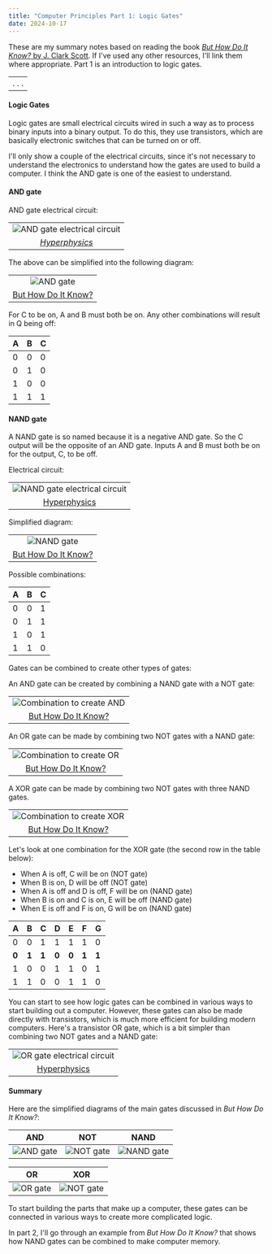 ```yaml
---
title: "Computer Principles Part 1: Logic Gates"
date: 2024-10-17
---
```


These are my summary notes based on reading the book [_But How Do It Know?_ by J. Clark Scott](https://www.amazon.com.au/But-How-Know-Principles-Computers-ebook/dp/B00F25LEVC). If I've used any other resources, I'll link them where appropriate. Part 1 is an introduction to logic gates.

|       |
| :---: |
| . . . |

#### Logic Gates

Logic gates are small electrical circuits wired in such a way as to process binary inputs into a binary output. To do this, they use transistors, which are basically electronic switches that can be turned on or off.

I'll only show a couple of the electrical circuits, since it's not necessary to understand the electronics to understand how the gates are used to build a computer. I think the AND gate is one of the easiest to understand.

#### AND gate

AND gate electrical circuit:

|                                                                                          |
| :--------------------------------------------------------------------------------------: |
|  ![AND gate electrical circuit]({{site.url}}/assets/images/logic-gates/and-circuit.png)  |
| _[Hyperphysics](http://hyperphysics.phy-astr.gsu.edu/hbase/Electronic/trangate.html#c3)_ |

The above can be simplified into the following diagram:

|                                                                                                        |
| :----------------------------------------------------------------------------------------------------: |
|                    ![AND gate]({{site.url}}/assets/images/logic-gates/and-gate.png)                    |
| [But How Do It Know?](https://www.amazon.com.au/But-How-Know-Principles-Computers-ebook/dp/B00F25LEVC) |

For C to be on, A and B must both be on. Any other combinations will result in Q being off:

| A   | B   | C   |
| --- | --- | --- |
| 0   | 0   | 0   |
| 0   | 1   | 0   |
| 1   | 0   | 0   |
| 1   | 1   | 1   |

#### NAND gate

A NAND gate is so named because it is a negative AND gate. So the C output will be the opposite of an AND gate. Inputs A and B must both be on for the output, C, to be off.

Electrical circuit:

|                                                                                                     |
| :-------------------------------------------------------------------------------------------------: |
| ![NAND gate electrical circuit]({{site.url}}/assets/images/logic-gates/nand-electrical-circuit.png) |
|       [Hyperphysics](http://hyperphysics.phy-astr.gsu.edu/hbase/Electronic/trangate.html#c3)        |

Simplified diagram:

|                                                                                                        |
| :----------------------------------------------------------------------------------------------------: |
|                   ![NAND gate]({{site.url}}/assets/images/logic-gates/nand-gate.png)                   |
| [But How Do It Know?](https://www.amazon.com.au/But-How-Know-Principles-Computers-ebook/dp/B00F25LEVC) |

Possible combinations:

| A   | B   | C   |
| --- | --- | --- |
| 0   | 0   | 1   |
| 0   | 1   | 1   |
| 1   | 0   | 1   |
| 1   | 1   | 0   |

Gates can be combined to create other types of gates:

An AND gate can be created by combining a NAND gate with a NOT gate:

|                                                                                                        |
| :----------------------------------------------------------------------------------------------------: |
|        ![Combination to create AND]({{site.url}}/assets/images/logic-gates/and-combination.png)        |
| [But How Do It Know?](https://www.amazon.com.au/But-How-Know-Principles-Computers-ebook/dp/B00F25LEVC) |

An OR gate can be made by combining two NOT gates with a NAND gate:

|                                                                                                        |
| :----------------------------------------------------------------------------------------------------: |
|         ![Combination to create OR]({{site.url}}/assets/images/logic-gates/or-combination.png)         |
| [But How Do It Know?](https://www.amazon.com.au/But-How-Know-Principles-Computers-ebook/dp/B00F25LEVC) |

A XOR gate can be made by combining two NOT gates with three NAND gates.

|                                                                                                        |
| :----------------------------------------------------------------------------------------------------: |
|        ![Combination to create XOR]({{site.url}}/assets/images/logic-gates/xor-combination.png)        |
| [But How Do It Know?](https://www.amazon.com.au/But-How-Know-Principles-Computers-ebook/dp/B00F25LEVC) |

Let's look at one combination for the XOR gate (the second row in the table below):

- When A is off, C will be on (NOT gate)
- When B is on, D will be off (NOT gate)
- When A is off and D is off, F will be on (NAND gate)
- When B is on and C is on, E will be off (NAND gate)
- When E is off and F is on, G will be on (NAND gate)

| A     | B     | C     | D     | E     | F     | G     |
| ----- | ----- | ----- | ----- | ----- | ----- | ----- |
| 0     | 0     | 1     | 1     | 1     | 1     | 0     |
| **0** | **1** | **1** | **0** | **0** | **1** | **1** |
| 1     | 0     | 0     | 1     | 1     | 0     | 1     |
| 1     | 1     | 0     | 0     | 1     | 1     | 0     |

You can start to see how logic gates can be combined in various ways to start building out a computer. However, these gates can also be made directly with transistors, which is much more efficient for building modern computers. Here's a transistor OR gate, which is a bit simpler than combining two NOT gates and a NAND gate:

|                                                                                        |
| :------------------------------------------------------------------------------------: |
|  ![OR gate electrical circuit]({{site.url}}/assets/images/logic-gates/or-circuit.png)  |
| [Hyperphysics](http://hyperphysics.phy-astr.gsu.edu/hbase/Electronic/trangate.html#c3) |

#### Summary

Here are the simplified diagrams of the main gates discussed in _But How Do It Know?_:

|                               AND                                |                               NOT                                |                                NAND                                |
| :--------------------------------------------------------------: | :--------------------------------------------------------------: | :----------------------------------------------------------------: |
| ![AND gate]({{site.url}}/assets/images/logic-gates/and-gate.png) | ![NOT gate]({{site.url}}/assets/images/logic-gates/not-gate.png) | ![NAND gate]({{site.url}}/assets/images/logic-gates/nand-gate.png) |

|                               OR                               |                               XOR                                |
| :------------------------------------------------------------: | :--------------------------------------------------------------: |
| ![OR gate]({{site.url}}/assets/images/logic-gates/or-gate.png) | ![NOT gate]({{site.url}}/assets/images/logic-gates/xor-gate.png) |

To start building the parts that make up a computer, these gates can be connected in various ways to create more complicated logic.

In part 2, I'll go through an example from _But How Do It Know?_ that shows how NAND gates can be combined to make computer memory.
